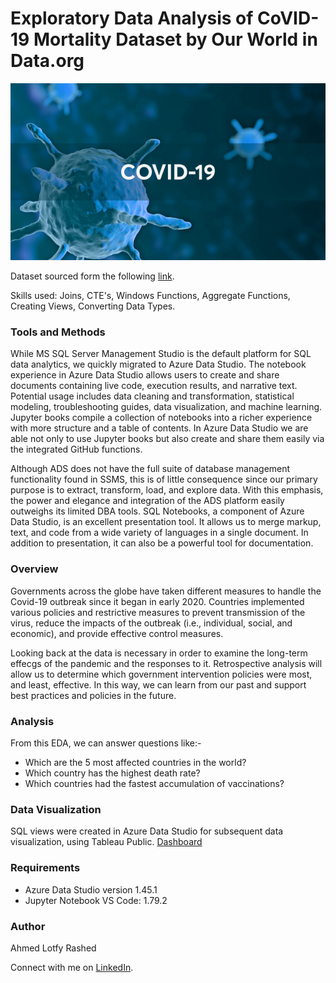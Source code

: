 # Exploratory Data Analysis of CoVID-19 Mortality Dataset by Our World in Data.org

![](figs/covid19.png)

Dataset sourced form the following [link](https://ourworldindata.org/covid-deaths).

Skills used: Joins, CTE's, Windows Functions, Aggregate Functions, Creating Views, Converting Data Types.

### Tools and Methods

While MS SQL Server Management Studio is the default platform for SQL data analytics, we quickly migrated to Azure Data Studio. The notebook experience in Azure Data Studio allows users to create and share documents containing live code, execution results, and narrative text. Potential usage includes data cleaning and transformation, statistical modeling, troubleshooting guides, data visualization, and machine learning. Jupyter books compile a collection of notebooks into a richer experience with more structure and a table of contents.  In Azure Data Studio we are able not only to use Jupyter books but also create and share them easily via the integrated GitHub functions.

Although ADS does not have the full suite of database management functionality found in SSMS, this is of little consequence since our primary purpose is to extract, transform, load, and explore data. With this emphasis, the power and elegance and integration of the ADS platform easily outweighs its limited DBA tools. SQL Notebooks, a component of Azure Data Studio, is an excellent presentation tool. It allows us to merge markup, text, and code from a wide variety of languages in a single document. In addition to presentation, it can also be a powerful tool for documentation.

### Overview

Governments across the globe have taken different measures to handle the Covid-19 outbreak since it began in early 2020. Countries implemented various policies and restrictive measures to prevent transmission of the virus, reduce the impacts of the outbreak (i.e., individual, social, and economic), and provide effective control measures.

Looking back at the data is necessary in order to examine the long-term effecgs of the pandemic and the responses to it. Retrospective analysis will allow us to determine which government intervention policies were most, and least, effective. In this way, we can learn from our past and support best practices and policies in the future.

### Analysis

From this EDA, we can answer questions like:-
* Which are the 5 most affected countries in the world?
* Which country has the highest death rate?
* Which countries had the fastest accumulation of vaccinations?

### Data Visualization

SQL views were created in Azure Data Studio for subsequent data visualization, using Tableau Public.
[Dashboard](https://public.tableau.com/app/profile/ahmed.rashed1337/viz/COVIDRetrospectiveEDA/COVIDEDADashboard)

### Requirements

* Azure Data Studio version 1.45.1
* Jupyter Notebook VS Code: 1.79.2

### Author
Ahmed Lotfy Rashed

Connect with me on [LinkedIn](https://www.linkedin.com/in/ahmed-rashed-12495a20/).
